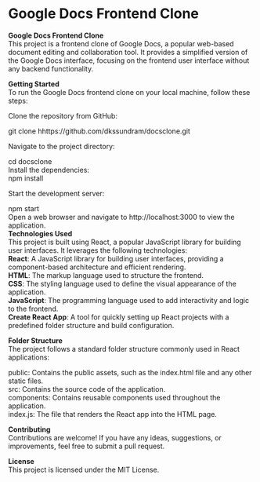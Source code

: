 # Google Docs Frontend Clone

**Google Docs Frontend Clone**<br>
This project is a frontend clone of Google Docs, a popular web-based document editing and collaboration tool. It provides a simplified version of the Google Docs interface, focusing on the frontend user interface without any backend functionality.

**Getting Started**<br>
To run the Google Docs frontend clone on your local machine, follow these steps:<br>

Clone the repository from GitHub:<br>

git clone hhttps://github.com/dkssundram/docsclone.git<br>

Navigate to the project directory:
<br>

cd docsclone
<br>
Install the dependencies:<br>
npm install<br>

Start the development server:<br>

npm start
<br>
Open a web browser and navigate to http://localhost:3000 to view the application.
<br>
**Technologies Used**<br>
This project is built using React, a popular JavaScript library for building user interfaces. It leverages the following technologies:
<br>
**React**: A JavaScript library for building user interfaces, providing a component-based architecture and efficient rendering.<br>
**HTML**: The markup language used to structure the frontend.<br>
**CSS**: The styling language used to define the visual appearance of the application.<br>
**JavaScript**: The programming language used to add interactivity and logic to the frontend.<br>
**Create React App**: A tool for quickly setting up React projects with a predefined folder structure and build configuration.<br>

**Folder Structure**<br>
The project follows a standard folder structure commonly used in React applications:<br>

public: Contains the public assets, such as the index.html file and any other static files.<br>
src: Contains the source code of the application.<br>
components: Contains reusable components used throughout the application.<br>
index.js: The file that renders the React app into the HTML page.<br>

**Contributing**<br>
Contributions are welcome! If you have any ideas, suggestions, or improvements, feel free to submit a pull request.<br>

**License**<br>
This project is licensed under the MIT License.
